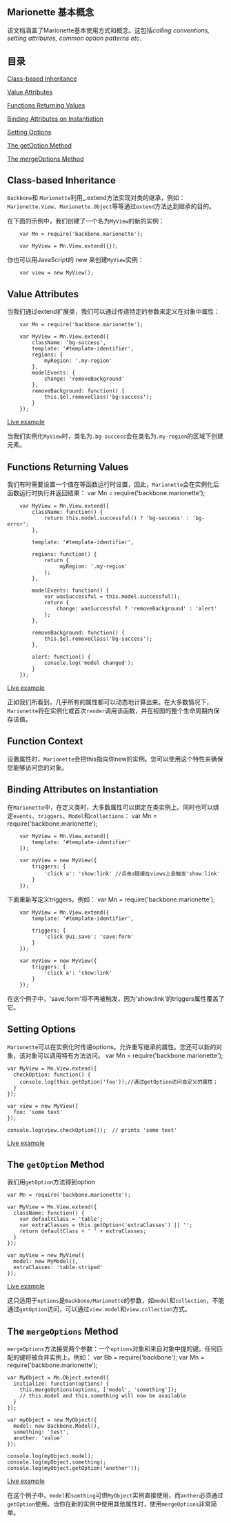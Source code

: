 ## Marionette 基本概念
该文档涵盖了Marionette基本使用方式和概念。这包括*calling conventions, setting attributes, common option patterns etc*.

## 目录
[Class-based Inheritance](#class)

[Value Attributes](#Value)

[Functions Returning Values](#Functions)

[Binding Attributes on Instantiation](#Binding)

[Setting Options](#Setting)

[The getOption Method](#getOption)

[The mergeOptions Method](#mergeOptions)

## <span id= "class">Class-based Inheritance</span>
`Backbone`和	`Marionette`利用_.extend方法实现对类的继承，例如：`Marionette.View`、`Marionette.Object`等等通过`extend`方法达到继承的目的。

在下面的示例中，我们创建了一个名为`MyView`的新的实例：

		var Mn = require('backbone.marionette');

		var MyView = Mn.View.extend({});

你也可以用JavaScript的 new 来创建`MyView`实例：

		var view = new MyView();

## <span id= "Value">Value Attributes</span>
当我们通过extend扩展类，我们可以通过传递特定的参数来定义在对象中属性：

		var Mn = require('backbone.marionette');

		var MyView = Mn.View.extend({
			className: 'bg-success',
			template: '#template-identifier',
			regions: {	
				myRegion: '.my-region'
			},
			modelEvents: {
				change: 'removeBackground'
			},
			removeBackground: function() {
    			this.$el.removeClass('bg-success');
  			}
		});

[Live example](https://jsfiddle.net/marionettejs/k93pejyb/)	

当我们实例化`MyView`时，类名为`.bg-success`会在类名为`.my-region`的区域下创建元素。

## <span id= "Functions">Functions Returning Values</span>
我们有时需要设置一个值在等函数运行时设置，因此，`Marionette`会在实例化后函数运行时执行并返回结果：
		var Mn = require('backbone.marionette');

		var MyView = Mn.View.extend({
  			className: function() {
    			return this.model.successful() ? 'bg-success' : 'bg-error';
  			},

  			template: '#template-identifier',

  			regions: function() {
    			return {
     				 myRegion: '.my-region'
    			};
  			},

  			modelEvents: function() {
    			var wasSuccessful = this.model.successful();
    			return {
      				change: wasSuccessful ? 'removeBackground' : 'alert'
    			};
  			},

  			removeBackground: function() {
    			this.$el.removeClass('bg-success');
  			},

  			alert: function() {
    			console.log('model changed');
  			}
		});

[Live example](https://jsfiddle.net/marionettejs/nn1754fc/)

正如我们所看到，几乎所有的属性都可以动态地计算出来。在大多数情况下，`Marionette`将在实例化或首次`render`调用该函数，并在视图的整个生命周期内保存该值。
## Function Context
设置属性时，`Marionette`会把this指向你new的实例。您可以使用这个特性来确保您能够访问您的对象。
## <span id= "Binding">Binding Attributes on Instantiation</span>
在`Marionette`中，在定义类时，大多数属性可以绑定在类实例上。同时也可以绑定`events`、`triggers`、`Model`和`collections`：
		var Mn = require('backbone.marionette');

		var MyView = Mn.View.extend({
  			template: '#template-identifier'
		});

		var myView = new MyView({
  			triggers: {
    			'click a': 'show:link' //点击a链接在views上会触发'show:link'
  			}
		});

下面重新写定义triggers，例如：
		var Mn = require('backbone.marionette');

		var MyView = Mn.View.extend({
  			template: '#template-identifier',

			triggers: {
			    'click @ui.save': 'save:form'
			}
		});

		var myView = new MyView({
		  	triggers: {
		    	'click a': 'show:link'
		  	}
		});

在这个例子中，'save:form'将不再被触发，因为'show:link'的triggers属性覆盖了它。
## <span id= "Setting">Setting Options</span>
`Marionette`可以在实例化时传递options。允许重写继承的属性。您还可以新的对象，该对象可以调用特有方法访问。
	var Mn = require('backbone.marionette');

	var MyView = Mn.View.extend({
	  checkOption: function() {
	    console.log(this.getOption('foo'));//通过getOption访问自定义的属性；
	  }
	});

	var view = new MyView({
	  foo: 'some text'
	});

	console.log(view.checkOption());  // prints 'some text'

[Live example](https://jsfiddle.net/marionettejs/6n02ex1m/)

## <span id= "getOption">The `getOption` Method</span>
我们用`getOption`方法得到option

	var Mn = require('backbone.marionette');

	var MyView = Mn.View.extend({
	  className: function() {
	    var defaultClass = 'table';
	    var extraClasses = this.getOption('extraClasses') || '';
	    return defaultClass + ' ' + extraClasses;
	  }
	});

	var myView = new MyView({
	  model: new MyModel(),
	  extraClasses: 'table-striped'
	});

[Live example](https://jsfiddle.net/marionettejs/ekvb8wwa/)

这只适用于`options`是`Backbone/Marionette`的参数，如`model`和`collection`，不能通过`getOption`访问，可以通过`view.model`和`view.collection`方式。

## <span id= "mergeOptions">The `mergeOptions` Method</span>
`mergeOptions`方法接受两个参数：一个`options`对象和来自对象中提的键。任何匹配的键将被合并实例上。例如：
	var Bb = require('backbone');
	var Mn = require('backbone.marionette');

	var MyObject = Mn.Object.extend({
	  initialize: function(options) {
	    this.mergeOptions(options, ['model', 'something']);
	    // this.model and this.something will now be available
	  }
	});

	var myObject = new MyObject({
	  model: new Backbone.Model(),
	  something: 'test',
	  another: 'value'
	});

	console.log(myObject.model);
	console.log(myObject.something);
	console.log(myObject.getOption('another'));

[Live example](https://jsfiddle.net/marionettejs/ub510cbx/)

在这个例子中，`model`和`somthing`可供`MyObject`实例直接使用，而`anther`必须通过`getOption`使用。当你在新的实例中使用其他属性时，使用`mergeOptions`非常简单。

